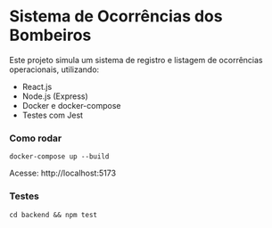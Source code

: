 # Sistema de Ocorrências dos Bombeiros

Este projeto simula um sistema de registro e listagem de ocorrências operacionais, utilizando:

- React.js
- Node.js (Express)
- Docker e docker-compose
- Testes com Jest

### Como rodar
```
docker-compose up --build
```

Acesse: http://localhost:5173

### Testes
```
cd backend && npm test
```